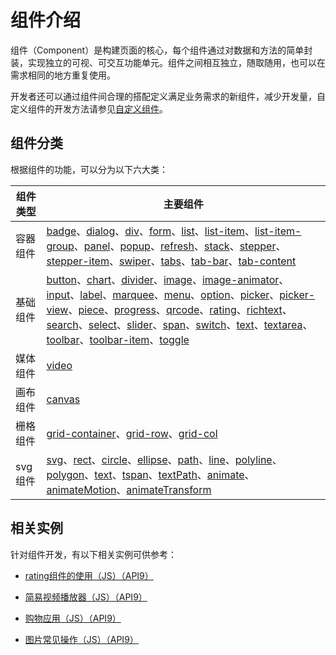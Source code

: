 # 组件介绍
<!--Kit: ArkUI-->
<!--Subsystem: ArkUI-->
<!--Owner: @fenglinbailu-->
<!--Designer: @lanshouren-->
<!--Tester: @liuli0427-->
<!--Adviser: @HelloCrease-->

组件（Component）是构建页面的核心，每个组件通过对数据和方法的简单封装，实现独立的可视、可交互功能单元。组件之间相互独立，随取随用，也可以在需求相同的地方重复使用。


开发者还可以通过组件间合理的搭配定义满足业务需求的新组件，减少开发量，自定义组件的开发方法请参见[自定义组件](ui-js-custom-components.md)。


## 组件分类

根据组件的功能，可以分为以下六大类：

| 组件类型 | 主要组件 |
| -------- | -------- |
| 容器组件 | [badge](../reference/apis-arkui/arkui-js/js-components-container-badge.md)、[dialog](../reference/apis-arkui/arkui-js/js-components-container-dialog.md)、[div](../reference/apis-arkui/arkui-js/js-components-container-div.md)、[form](../reference/apis-arkui/arkui-js/js-components-container-form.md)、[list](../reference/apis-arkui/arkui-js/js-components-container-list.md)、[list-item](../reference/apis-arkui/arkui-js/js-components-container-list-item.md)、[list-item-group](../reference/apis-arkui/arkui-js/js-components-container-list-item-group.md)、[panel](../reference/apis-arkui/arkui-js/js-components-container-panel.md)、[popup](../reference/apis-arkui/arkui-js/js-components-container-popup.md)、[refresh](../reference/apis-arkui/arkui-js/js-components-container-refresh.md)、[stack](../reference/apis-arkui/arkui-js/js-components-container-stack.md)、[stepper](../reference/apis-arkui/arkui-js/js-components-container-stepper.md)、[stepper-item](../reference/apis-arkui/arkui-js/js-components-container-stepper-item.md)、[swiper](../reference/apis-arkui/arkui-js/js-components-container-swiper.md)、[tabs](../reference/apis-arkui/arkui-js/js-components-container-tabs.md)、[tab-bar](../reference/apis-arkui/arkui-js/js-components-container-tab-bar.md)、[tab-content](../reference/apis-arkui/arkui-js/js-components-container-tab-content.md) |
| 基础组件 | [button](../reference/apis-arkui/arkui-js/js-components-basic-button.md)、[chart](../reference/apis-arkui/arkui-js/js-components-basic-chart.md)、[divider](../reference/apis-arkui/arkui-js/js-components-basic-divider.md)、[image](../reference/apis-arkui/arkui-js/js-components-basic-image.md)、[image-animator](../reference/apis-arkui/arkui-js/js-components-basic-image-animator.md)、[input](../reference/apis-arkui/arkui-js/js-components-basic-input.md)、[label](../reference/apis-arkui/arkui-js/js-components-basic-label.md)、[marquee](../reference/apis-arkui/arkui-js/js-components-basic-marquee.md)、[menu](../reference/apis-arkui/arkui-js/js-components-basic-menu.md)、[option](../reference/apis-arkui/arkui-js/js-components-basic-option.md)、[picker](../reference/apis-arkui/arkui-js/js-components-basic-picker.md)、[picker-view](../reference/apis-arkui/arkui-js/js-components-basic-picker-view.md)、[piece](../reference/apis-arkui/arkui-js/js-components-basic-piece.md)、[progress](../reference/apis-arkui/arkui-js/js-components-basic-progress.md)、[qrcode](../reference/apis-arkui/arkui-js/js-components-basic-qrcode.md)、[rating](../reference/apis-arkui/arkui-js/js-components-basic-rating.md)、[richtext](../reference/apis-arkui/arkui-js/js-components-basic-richtext.md)、[search](../reference/apis-arkui/arkui-js/js-components-basic-search.md)、[select](../reference/apis-arkui/arkui-js/js-components-basic-select.md)、[slider](../reference/apis-arkui/arkui-js/js-components-basic-slider.md)、[span](../reference/apis-arkui/arkui-js/js-components-basic-span.md)、[switch](../reference/apis-arkui/arkui-js/js-components-basic-switch.md)、[text](../reference/apis-arkui/arkui-js/js-components-basic-text.md)、[textarea](../reference/apis-arkui/arkui-js/js-components-basic-textarea.md)、[toolbar](../reference/apis-arkui/arkui-js/js-components-basic-toolbar.md)、[toolbar-item](../reference/apis-arkui/arkui-js/js-components-basic-toolbar-item.md)、[toggle](../reference/apis-arkui/arkui-js/js-components-basic-toggle.md) |
| 媒体组件 | [video](../reference/apis-arkui/arkui-js/js-components-media-video.md) |
| 画布组件 | [canvas](../reference/apis-arkui/arkui-js/js-components-canvas-canvas.md) |
| 栅格组件 | [grid-container](../reference/apis-arkui/arkui-js/js-components-grid-container.md)、[grid-row](../reference/apis-arkui/arkui-js/js-components-grid-row.md)、[grid-col](../reference/apis-arkui/arkui-js/js-components-grid-col.md) |
| svg组件 | [svg](../reference/apis-arkui/arkui-js/js-components-svg.md)、[rect](../reference/apis-arkui/arkui-js/js-components-svg-rect.md)、[circle](../reference/apis-arkui/arkui-js/js-components-svg-circle.md)、[ellipse](../reference/apis-arkui/arkui-js/js-components-svg-ellipse.md)、[path](../reference/apis-arkui/arkui-js/js-components-svg-path.md)、[line](../reference/apis-arkui/arkui-js/js-components-svg-line.md)、[polyline](../reference/apis-arkui/arkui-js/js-components-svg-polyline.md)、[polygon](../reference/apis-arkui/arkui-js/js-components-svg-polygon.md)、[text](../reference/apis-arkui/arkui-js/js-components-svg-text.md)、[tspan](../reference/apis-arkui/arkui-js/js-components-svg-tspan.md)、[textPath](../reference/apis-arkui/arkui-js/js-components-svg-textpath.md)、[animate](../reference/apis-arkui/arkui-js/js-components-svg-animate.md)、[animateMotion](../reference/apis-arkui/arkui-js/js-components-svg-animatemotion.md)、[animateTransform](../reference/apis-arkui/arkui-js/js-components-svg-animatetransform.md) |



## 相关实例

针对组件开发，有以下相关实例可供参考：

- [rating组件的使用（JS）（API9）](https://gitee.com/openharmony/codelabs/tree/master/JSUI/RatingApplication)

- [简易视频播放器（JS）（API9）](https://gitee.com/openharmony/codelabs/tree/master/Media/VideoOpenHarmony)

- [购物应用（JS）（API9）](https://gitee.com/openharmony/codelabs/tree/master/JSUI/ShoppingSample)

- [图片常见操作（JS）（API9）](https://gitee.com/openharmony/codelabs/tree/master/Media/ImageOperation)